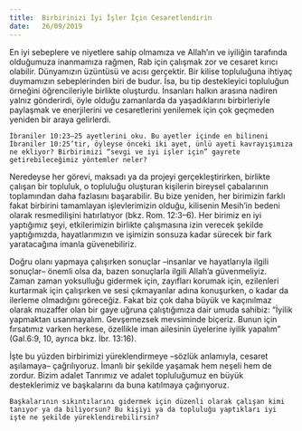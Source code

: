 ```yaml
---
title:  Birbirinizi İyi İşler İçin Cesaretlendirin
date:   26/09/2019
---
```


En iyi sebeplere ve niyetlere sahip olmamıza ve Allah’ın ve iyiliğin tarafında olduğumuza inanmamıza rağmen, Rab için çalışmak zor ve cesaret kırıcı olabilir. Dünyamızın üzüntüsü ve acısı gerçektir. Bir kilise topluluğuna ihtiyaç duymamızın sebeplerinden biri de budur. İsa, bu tip destekleyici topluluğun örneğini öğrencileriyle birlikte oluşturdu. İnsanları halkın arasına nadiren yalnız gönderirdi, öyle olduğu zamanlarda da yaşadıklarını birbirleriyle paylaşmak ve enerjilerini ve cesaretlerini yenilemek için çok geçmeden yeniden bir araya gelirlerdi.

`İbraniler 10:23–25 ayetlerini oku. Bu ayetler içinde en bilineni İbraniler 10:25’tir, öyleyse önceki iki ayet, ünlü ayeti kavrayışımıza ne ekliyor? Birbirimizi “sevgi ve iyi işler için” gayrete getirebileceğimiz yöntemler neler?`

Neredeyse her görevi, maksadı ya da projeyi gerçekleştirirken, birlikte çalışan bir topluluk, o topluluğu oluşturan kişilerin bireysel çabalarının toplamından daha fazlasını başarabilir. Bu bize yeniden, her birimizin farklı fakat birbirini tamamlayan işlevlerimizin olduğu, kilisenin Mesih’in bedeni olarak resmedilişini hatırlatıyor (bkz. Rom. 12:3–6). Her birimiz en iyi yaptığımız şeyi, etkilerimizin birlikte çalışmasına izin verecek şekilde yaptığımızda, hayatlarımızın ve işimizin sonsuza kadar sürecek bir fark yaratacağına imanla güvenebiliriz.

Doğru olanı yapmaya çalışırken sonuçlar –insanlar ve hayatlarıyla ilgili sonuçlar– önemli olsa da, bazen sonuçlarla ilgili Allah’a güvenmeliyiz. Zaman zaman yoksulluğu gidermek için, zayıfları korumak için, ezilenleri kurtarmak için çalışırken ve sesi çıkmayanlar adına konuşurken, o kadar da ilerleme olmadığını göreceğiz. Fakat biz çok daha büyük ve kaçınılmaz olarak muzaffer olan bir gaye uğruna çalıştığımıza dair umuda sahibiz: “İyilik yapmaktan usanmayalım. Gevşemezsek mevsiminde biçeriz. Bunun için fırsatımız varken herkese, özellikle iman ailesinin üyelerine iyilik yapalım” (Gal.6:9, 10, ayrıca bkz. İbr. 13:16).

İşte bu yüzden birbirimizi yüreklendirmeye –sözlük anlamıyla, cesaret aşılamaya– çağrılıyoruz. İmanlı bir şekilde yaşamak hem neşeli hem de zordur. Bizim adalet Tanrımız ve adalet topluluğumuz en büyük desteklerimiz ve başkalarını da buna katılmaya çağırıyoruz.
 
`Başkalarının sıkıntılarını gidermek için düzenli olarak çalışan kimi tanıyor ya da biliyorsun? Bu kişiyi ya da topluluğu yaptıkları iyi işte ne şekilde yüreklendirebilirsin?`